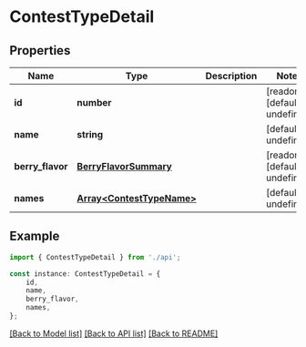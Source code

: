 # ContestTypeDetail


## Properties

Name | Type | Description | Notes
------------ | ------------- | ------------- | -------------
**id** | **number** |  | [readonly] [default to undefined]
**name** | **string** |  | [default to undefined]
**berry_flavor** | [**BerryFlavorSummary**](BerryFlavorSummary.md) |  | [readonly] [default to undefined]
**names** | [**Array&lt;ContestTypeName&gt;**](ContestTypeName.md) |  | [default to undefined]

## Example

```typescript
import { ContestTypeDetail } from './api';

const instance: ContestTypeDetail = {
    id,
    name,
    berry_flavor,
    names,
};
```

[[Back to Model list]](../README.md#documentation-for-models) [[Back to API list]](../README.md#documentation-for-api-endpoints) [[Back to README]](../README.md)

